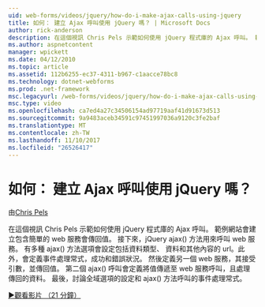 ```yaml
---
uid: web-forms/videos/jquery/how-do-i-make-ajax-calls-using-jquery
title: 如何： 建立 Ajax 呼叫使用 jQuery 嗎？ | Microsoft Docs
author: rick-anderson
description: 在這個視訊 Chris Pels 示範如何使用 jQuery 程式庫的 Ajax 呼叫。 範例網站會建立包含簡單的 web 服務會傳回...
ms.author: aspnetcontent
manager: wpickett
ms.date: 04/12/2010
ms.topic: article
ms.assetid: 112b6255-ec37-4311-b967-c1aacce78bc8
ms.technology: dotnet-webforms
ms.prod: .net-framework
msc.legacyurl: /web-forms/videos/jquery/how-do-i-make-ajax-calls-using-jquery
msc.type: video
ms.openlocfilehash: ca7ed4a27c34506154ad97719aaf41d91673d513
ms.sourcegitcommit: 9a9483aceb34591c97451997036a9120c3fe2baf
ms.translationtype: MT
ms.contentlocale: zh-TW
ms.lasthandoff: 11/10/2017
ms.locfileid: "26526417"
---
```

<a name="how-do-i-make-ajax-calls-using-jquery"></a>如何： 建立 Ajax 呼叫使用 jQuery 嗎？
====================
由[Chris Pels](https://twitter.com/chrispels)

在這個視訊 Chris Pels 示範如何使用 jQuery 程式庫的 Ajax 呼叫。 範例網站會建立包含簡單的 web 服務會傳回值。 接下來，jQuery ajax() 方法用來呼叫 web 服務。 有多種 ajax() 方法選項會設定包括資料類型、 資料和其他內容的 url。此外，會定義事件處理常式，成功和錯誤狀況。 然後定義另一個 web 服務，其接受引數，並傳回值。 第二個 ajax() 呼叫會定義將值傳遞至 web 服務呼叫，且處理傳回的資料。 最後，討論全域選項的設定和 ajax() 方法呼叫的事件處理常式。

[&#9654;觀看影片 （21 分鐘）](https://channel9.msdn.com/Blogs/ASP-NET-Site-Videos/how-do-i-make-ajax-calls-using-jquery)

